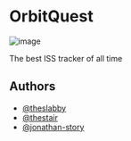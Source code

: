 # OrbitQuest

![image](https://github.com/TheSlabby/OrbitQuest/assets/33563846/65e0e480-ccb9-4998-b204-4e9fec270fb4)


The best ISS tracker of all time
## Authors

- [@theslabby](https://www.github.com/theslabby)
- [@thestair](https://www.github.com/thestair)
- [@jonathan-story](https://www.github.com/jonathan-story)

